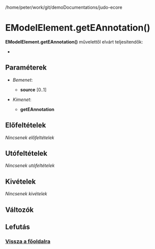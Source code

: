 
/home/peter/work/git/demoDocumentations/judo-ecore


# EModelElement.getEAnnotation()
**EModelElement.getEAnnotation()** művelettől elvárt teljesítendők:

- 

##  Paraméterek
- *Bemenet*:
  - **source** [0..1] 

- *Kimenet*:
  - **getEAnnotation**  

##  Előfeltételek

*Nincsenek előfeltételek*


##  Utófeltételek

*Nincsenek utófeltételek*

##  Kivételek

*Nincsenek kivételek*


##  Változók

##  Lefutás

###  [Vissza a főoldalra](./../../index.md)
